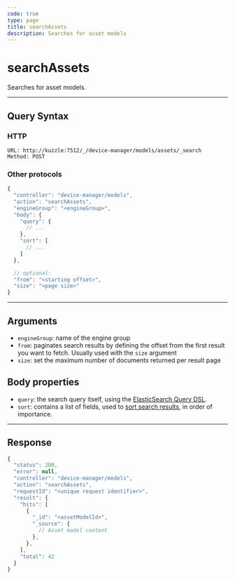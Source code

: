 ```yaml
---
code: true
type: page
title: searchAssets
description: Searches for asset models
---
```


# searchAssets

Searches for asset models.

---

## Query Syntax

### HTTP

```http
URL: http://kuzzle:7512/_/device-manager/models/assets/_search
Method: POST
```

### Other protocols

```js
{
  "controller": "device-manager/models",
  "action": "searchAssets",
  "engineGroup": "<engineGroup>",
  "body": {
    "query": {
      // ...
    },
    "sort": [
      // ...
    ]
  },

  // optional:
  "from": "<starting offset>",
  "size": "<page size>"
}
```

---

## Arguments

- `engineGroup`: name of the engine group
- `from`: paginates search results by defining the offset from the first result you want to fetch. Usually used with the `size` argument
- `size`: set the maximum number of documents returned per result page

## Body properties

- `query`: the search query itself, using the [ElasticSearch Query DSL](https://www.elastic.co/guide/en/elasticsearch/reference/7.4/query-dsl.html).
- `sort`: contains a list of fields, used to [sort search results](https://www.elastic.co/guide/en/elasticsearch/reference/7.4/search-request-sort.html), in order of importance.

---

## Response

```js
{
  "status": 200,
  "error": null,
  "controller": "device-manager/models",
  "action": "searchAssets",
  "requestId": "<unique request identifier>",
  "result": {
    "hits": [
      {
        "_id": "<assetModelId>",
        "_source": {
          // Asset model content
        },
      },
    ],
    "total": 42
  }
}
```

